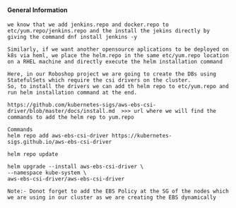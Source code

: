 #### General Information

    we know that we add jenkins.repo and docker.repo to etc/yum.repo/jenkins.repo and the install the jekins directly by giving the command dnf install jenkins -y

    Similarly, if we want another opensource aplications to be deployed on k8s via heml, we place the helm.repo in the same etc/yum.repo location on a RHEL machine and directly execute the helm installation command

    Here, in our Roboshop project we are going to create the DBs using StatefulSets which require the csi drivers on the cluster.
    So, to install the drivers we can add th helm repo to etc/yum.repo and run helm installation command at the end.

    https://github.com/kubernetes-sigs/aws-ebs-csi-driver/blob/master/docs/install.md  >>> url where we will find the commands to add the helm rep to yum.repo

    Commands
    helm repo add aws-ebs-csi-driver https://kubernetes-sigs.github.io/aws-ebs-csi-driver

    helm repo update

    helm upgrade --install aws-ebs-csi-driver \
    --namespace kube-system \
    aws-ebs-csi-driver/aws-ebs-csi-driver

    Note:- Donot forget to add the EBS Policy at the SG of the nodes which we are using in our cluster as we are creating the EBS dynamically